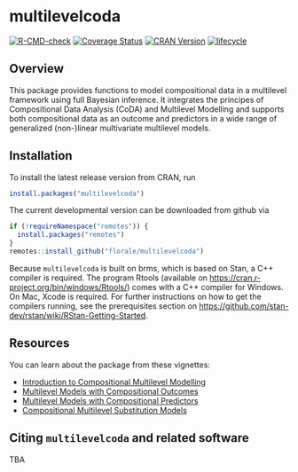 

# multilevelcoda
<!-- badges: start -->
[![R-CMD-check](https://github.com/florale/multilevelcoda/workflows/R-CMD-check/badge.svg)](https://github.com/florale/multilevelcoda/actions)
[![Coverage Status](https://codecov.io/gh/florale/multilevelcoda/branch/main/graphs/badge.svg?branch=main)](https://app.codecov.io/gh/florale/multilevelcoda)
[![CRAN Version](https://www.r-pkg.org/badges/version/multilevelcoda)](https://cran.r-project.org/package=multilevelcoda)
[![lifecycle](https://lifecycle.r-lib.org/articles/figures/lifecycle-experimental.svg)](https://lifecycle.r-lib.org/articles/stages.html#experimental)
<!-- badges: end -->

## Overview

This package provides functions to model compositional data in 
a multilevel framework using full Bayesian inference.
It integrates the principes of Compositional Data Analysis (CoDA) 
and Multilevel Modelling and supports both compositional data as 
an outcome and predictors in a wide range of 
generalized (non-)linear multivariate multilevel models.

## Installation
To install the latest release version from CRAN, run

```r 
install.packages("multilevelcoda")

```

The current developmental version can be downloaded from github via

```r
if (!requireNamespace("remotes")) {
  install.packages("remotes")
}
remotes::install_github("florale/multilevelcoda")
```

Because `multilevelcoda` is built on brms, which is based on Stan, a C++ compiler is required. 
The program Rtools (available on https://cran.r-project.org/bin/windows/Rtools/) comes with a C++ compiler for Windows. On Mac, Xcode is required. For further instructions on how to get the compilers running, see the prerequisites section on https://github.com/stan-dev/rstan/wiki/RStan-Getting-Started.

## Resources

You can learn about the package from these vignettes:

- [Introduction to Compositional Multilevel Modelling](https://florale.github.io/multilevelcoda/articles/introduction.html)
- [Multilevel Models with Compositional Outcomes](https://florale.github.io/multilevelcoda/articles/comp-outcome.html)
- [Multilevel Models with Compositional Predictors](https://florale.github.io/multilevelcoda/articles/comp-predictor.html)
- [Compositional Multilevel Substitution Models](https://florale.github.io/multilevelcoda/articles/substitution-model.html)

## Citing `multilevelcoda` and related software 
TBA

